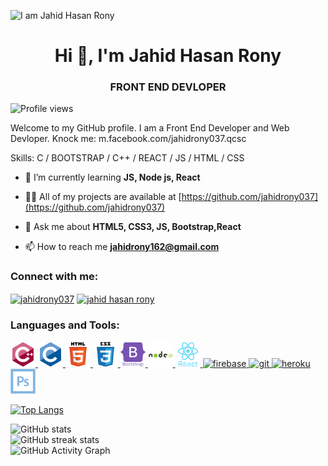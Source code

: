 ![I am Jahid Hasan Rony](https://arturssmirnovs.github.io/github-profile-readme-generator/images/banner.png)


<h1 align="center">Hi 👋, I'm Jahid Hasan Rony</h1>
<h3 align="center">FRONT END DEVLOPER</h3>

![Profile views](https://gpvc.arturio.dev/harun181) 

Welcome to my GitHub profile. I am a Front End Developer and Web Devloper. 
Knock me: m.facebook.com/jahidrony037.qcsc

Skills: C / BOOTSTRAP / C++ / REACT / JS / HTML / CSS
 

- 🌱 I’m currently learning **JS, Node js, React**

- 👨‍💻 All of my projects are available at [https://github.com/jahidrony037](https://github.com/jahidrony037)


- 💬 Ask me about **HTML5, CSS3, JS, Bootstrap,React**

- 📫 How to reach me **jahidrony162@gmail.com**


<h3 align="left">Connect with me:</h3>
<p align="left">
<a href="https://fb.com/jahidrony037" target="blank"><img align="center" src="https://raw.githubusercontent.com/rahuldkjain/github-profile-readme-generator/master/src/images/icons/Social/facebook.svg" alt="jahidrony037" height="30" width="40" /></a>
 <a href="https://linkedin.com/in/jahid hasan rony" target="blank"><img align="center" src="https://raw.githubusercontent.com/rahuldkjain/github-profile-readme-generator/master/src/images/icons/Social/linked-in-alt.svg" alt="jahid hasan rony" height="30" width="40" /></a>
</p>

<h3 align="left">Languages and Tools:</h3>
<p align="left">
 <a href="https://www.w3schools.com/cpp/" target="_blank" rel="noreferrer"> <img src="https://raw.githubusercontent.com/devicons/devicon/master/icons/cplusplus/cplusplus-original.svg" alt="cplusplus" width="40" height="40"/>
 </a>
 <a href="https://www.cprogramming.com/" target="_blank" rel="noreferrer"> <img src="https://raw.githubusercontent.com/devicons/devicon/master/icons/c/c-original.svg" alt="c" width="40" height="40"/>
 </a>
<a href="https://www.w3.org/html/" target="_blank"> <img src="https://raw.githubusercontent.com/devicons/devicon/master/icons/html5/html5-original-wordmark.svg" alt="html5" width="40" height="40"/> </a> 
<a href="https://www.w3schools.com/css/" target="_blank"> <img src="https://raw.githubusercontent.com/devicons/devicon/master/icons/css3/css3-original-wordmark.svg" alt="css3" width="40" height="40"/> </a>
<a href="https://getbootstrap.com" target="_blank"> <img src="https://raw.githubusercontent.com/devicons/devicon/master/icons/bootstrap/bootstrap-plain-wordmark.svg" alt="bootstrap" width="40" height="40"/> </a> 
<a href="https://nodejs.org" target="_blank"> <img src="https://raw.githubusercontent.com/devicons/devicon/master/icons/nodejs/nodejs-original-wordmark.svg" alt="nodejs" width="40" height="40"/> </a>
<a href="https://reactjs.org/" target="_blank"> <img src="https://raw.githubusercontent.com/devicons/devicon/master/icons/react/react-original-wordmark.svg" alt="react" width="40" height="40"/> </a> 
<a href="https://firebase.google.com/" target="_blank"> <img src="https://www.vectorlogo.zone/logos/firebase/firebase-icon.svg" alt="firebase" width="40" height="40"/> </a> 
<a href="https://git-scm.com/" target="_blank"> <img src="https://www.vectorlogo.zone/logos/git-scm/git-scm-icon.svg" alt="git" width="40" height="40"/> </a> 
<a href="https://heroku.com" target="_blank"> <img src="https://www.vectorlogo.zone/logos/heroku/heroku-icon.svg" alt="heroku" width="40" height="40"/> </a> 
<a href="https://www.photoshop.com/en" target="_blank"> <img src="https://raw.githubusercontent.com/devicons/devicon/master/icons/photoshop/photoshop-line.svg" alt="photoshop" width="40" height="40"/> </a> 
</p>

[![Top Langs](https://github-readme-stats.vercel.app/api/top-langs/?username=jahidrony037)](https://github.com/anuraghazra/github-readme-stats)

![GitHub stats](https://github-readme-stats.vercel.app/api?username=jahidrony037&show_icons=true)  
![GitHub streak stats](https://github-readme-streak-stats.herokuapp.com/?user=jahidrony037)  
![GitHub Activity Graph](https://activity-graph.herokuapp.com/graph?username=jahidrony037)  
